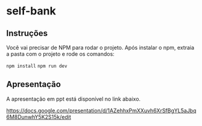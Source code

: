 # self-bank

## Instruções

Você vai precisar de NPM para rodar o projeto. Após instalar o npm, extraia a pasta com o projeto e rode os comandos:

``` npm install ```
``` npm run dev ```


## Apresentação

A apresentação em ppt está disponível no link abaixo.

https://docs.google.com/presentation/d/1AZehhxPmXXuvh6XrSfBgYL5aJbq6M8DunwhY5K2S15k/edit

